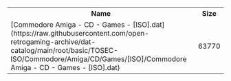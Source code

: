 <table>
<tr><th>Name</th><th>Size</th></tr>
<tr><td>
[Commodore Amiga - CD - Games - [ISO].dat](https://raw.githubusercontent.com/open-retrogaming-archive/dat-catalog/main/root/basic/TOSEC-ISO/Commodore/Amiga/CD/Games/[ISO]/Commodore Amiga - CD - Games - [ISO].dat)
</td><td>63770</td></tr>
</table>
